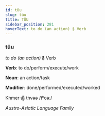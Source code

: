 ```yaml
---
id: tüu
slug: tüu
title: TÜU
sidebar_position: 281
hoverText: to do (an action) § Verb
---
```


### tüu

*to do (an action)* **§** Verb

**Verb**: to do/perform/execute/work

**Noun**: an action/task

**Modifier**: done/performed/executed/worked

Khmer ធ្វើ thvəə /tʰʋəː/

*Austro-Asiatic Language Family*